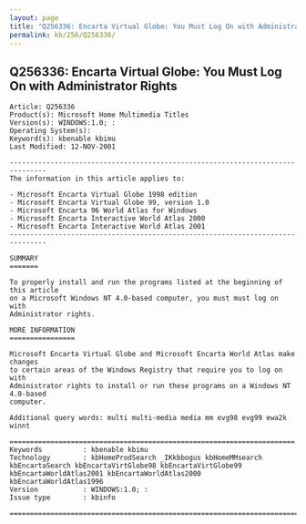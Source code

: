 ```yaml
---
layout: page
title: "Q256336: Encarta Virtual Globe: You Must Log On with Administrator Rights"
permalink: kb/256/Q256336/
---
```


## Q256336: Encarta Virtual Globe: You Must Log On with Administrator Rights

	Article: Q256336
	Product(s): Microsoft Home Multimedia Titles
	Version(s): WINDOWS:1.0; :
	Operating System(s): 
	Keyword(s): kbenable kbimu
	Last Modified: 12-NOV-2001
	
	-------------------------------------------------------------------------------
	The information in this article applies to:
	
	- Microsoft Encarta Virtual Globe 1998 edition 
	- Microsoft Encarta Virtual Globe 99, version 1.0 
	- Microsoft Encarta 96 World Atlas for Windows 
	- Microsoft Encarta Interactive World Atlas 2000 
	- Microsoft Encarta Interactive World Atlas 2001 
	-------------------------------------------------------------------------------
	
	SUMMARY
	=======
	
	To properly install and run the programs listed at the beginning of this article
	on a Microsoft Windows NT 4.0-based computer, you must must log on with
	Administrator rights.
	
	MORE INFORMATION
	================
	
	Microsoft Encarta Virtual Globe and Microsoft Encarta World Atlas make changes
	to certain areas of the Windows Registry that require you to log on with
	Administrator rights to install or run these programs on a Windows NT 4.0-based
	computer.
	
	Additional query words: multi multi-media media mm evg98 evg99 ewa2k winnt
	
	======================================================================
	Keywords          : kbenable kbimu 
	Technology        : kbHomeProdSearch _IKkbbogus kbHomeMMsearch kbEncartaSearch kbEncartaVirtGlobe98 kbEncartaVirtGlobe99 kbEncartaWorldAtlas2001 kbEncartaWorldAtlas2000 kbEncartaWorldAtlas1996
	Version           : WINDOWS:1.0; :
	Issue type        : kbinfo
	
	=============================================================================
	
